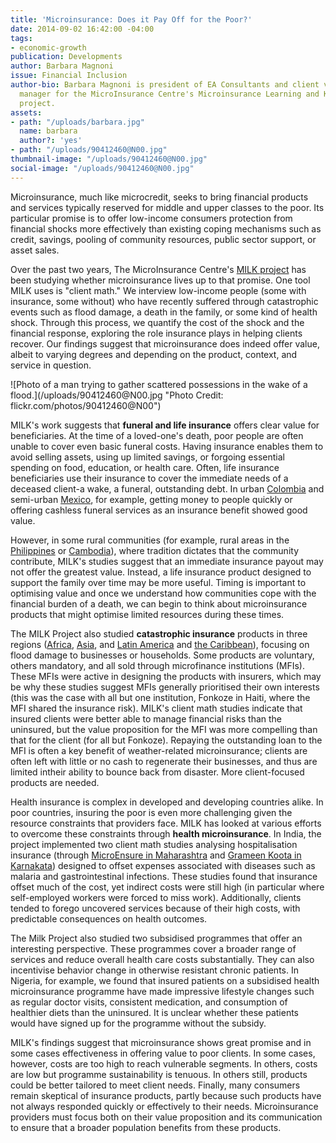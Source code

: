 ```yaml
---
title: 'Microinsurance: Does it Pay Off for the Poor?'
date: 2014-09-02 16:42:00 -04:00
tags:
- economic-growth
publication: Developments
author: Barbara Magnoni
issue: Financial Inclusion
author-bio: Barbara Magnoni is president of EA Consultants and client value project
  manager for the MicroInsurance Centre's Microinsurance Learning and Knowledge (MILK)
  project.
assets:
- path: "/uploads/barbara.jpg"
  name: barbara
  author?: 'yes'
- path: "/uploads/90412460@N00.jpg"
thumbnail-image: "/uploads/90412460@N00.jpg"
social-image: "/uploads/90412460@N00.jpg"
---
```


<p>Microinsurance, much like microcredit, seeks to bring financial products and services typically reserved for middle and upper classes to the poor. Its particular promise is to offer low-income consumers protection from financial shocks more effectively than existing coping mechanisms such as credit, savings, pooling of community resources, public sector support, or asset sales.</p>



<p>Over the past two years, The MicroInsurance Centre's <a href="http://www.microinsurancecentre.org/milk-project.html">MILK project</a> has been studying whether microinsurance lives up to that promise. One tool MILK uses is "client math." We interview low-income people (some with insurance, some without) who have recently suffered through catastrophic events such as flood damage, a death in the family, or some kind of health shock. Through this process, we quantify the cost of the shock and the financial response, exploring the role insurance plays in helping clients recover. Our findings suggest that microinsurance does indeed offer value, albeit to varying degrees and depending on the product, context, and service in question.  </p>
![Photo of a man trying to gather scattered possessions in the wake of a flood.](/uploads/90412460@N00.jpg "Photo Credit: flickr.com/photos/90412460@N00") 
  <p>MILK's work suggests that <strong>funeral and life insurance</strong> offers clear value for beneficiaries. At the time of a loved-one's death, poor people are often unable to cover even basic funeral costs. Having insurance enables them to avoid selling assets, using up limited savings, or forgoing essential spending on food, education, or health care. Often, life insurance beneficiaries use their insurance to cover the immediate needs of a deceased client-a wake, a funeral, outstanding debt. In urban <a href="http://www.microinsurancecentre.org/milk-project/milk-docs/doc_details/840-milk-brief-8-qdoing-the-mathq-cashless-funeral-microinsurance-in-colombia.html" >Colombia</a> and semi-urban <a href="http://www.microinsurancecentre.org/milk-project/milk-docs/doc_details/938-milk-brief-16-qdoing-the-mathq-life-microinsurance-in-mexico.html">Mexico</a>, for example, getting money to people quickly or offering cashless funeral services as an insurance benefit showed good value. </p><p>However, in some rural communities (for example, rural areas in the <a href="http://www.microinsurancecentre.org/milk-project/milk-docs/doc_details/877-milk-brief-13-qdoing-the-mathq-funeral-and-life-microinsurance-in-the-philippines.html">Philippines</a> or <a href="http://www.microinsurancecentre.org/milk-project/milk-docs/doc_details/1007-milk-brief-20-doing-the-math--loan-protection-insurance-in-cambodia.html">Cambodia</a>), where tradition dictates that the community contribute, MILK's studies suggest that an immediate insurance payout may not offer the greatest value. Instead, a life insurance product designed to support the family over time may be more useful. Timing is important to optimising value and once we understand how communities cope with the financial burden of a death, we can begin to think about microinsurance products that might optimise limited resources during these times.  </p>
  <p>The MILK Project also studied <strong>catastrophic insurance</strong> products in three regions (<a href="http://www.microinsurancecentre.org/milk-project/milk-docs/doc_details/868-milk-brief-10-qdoing-the-mathq-with-property-insurance-in-ghana.html">Africa</a>, <a href="http://www.microinsurancecentre.org/milk-project/milk-docs/doc_details/948-milk-brief-17-qdoing-the-mathq-calamity-microinsurance-in-the-philippines.html">Asia</a>, and <a href="http://www.microinsurancecentre.org/milk-project/milk-docs/doc_details/949-milk-brief-18-qdoing-the-mathq-property-microinsurance-in-coastal-colombia-.html">Latin America</a> and <a href="http://www.microinsurancecentre.org/milk-project/milk-docs/doc_details/933-milk-brief-15-qdoing-the-mathq-catastrophe-insurance-in-haiti.html">the Caribbean</a>), focusing on flood damage to businesses or households. Some products are voluntary, others mandatory, and all sold through microfinance institutions (MFIs). These MFIs were active in designing the products with insurers, which may be why these studies suggest MFIs generally prioritised their own interests (this was the case with all but one institution, Fonkoze in Haiti, where the MFI shared the insurance risk). MILK's client math studies indicate that insured clients were better able to manage financial risks than the uninsured, but the value proposition for the MFI was more compelling than that for the client (for all but Fonkoze). Repaying the outstanding loan to the MFI is often a key benefit of weather-related microinsurance; clients are often left with little or no cash to regenerate their businesses, and thus are limited intheir ability to bounce back from disaster. More client-focused products are needed.</p>
  <p>Health insurance is complex in developed and developing countries alike. In poor countries, insuring the poor is even more challenging given the resource constraints that providers face. MILK has looked at various efforts to overcome these constraints through <strong>health microinsurance</strong>. In India, the project implemented two client math studies analysing hospitalisation insurance (through <a href="http://www.microinsurancecentre.org/resources/documents/doc_details/872-milk-brief-11-doing-the-math-health-microinsurance.html">MicroEnsure in Maharashtra</a> and <a href="http://www.microinsurancecentre.org/milk-project/milk-docs/doc_details/873-milk-brief-12-qdoing-the-mathq-in-karnataka-india.html">Grameen Koota in Karnakata</a>) designed to offset expenses associated with diseases such as malaria and gastrointestinal infections. These studies found that insurance offset much of the cost, yet indirect costs were still high (in particular where self-employed workers were forced to miss work). Additionally, clients tended to forego uncovered services because of their high costs, with predictable consequences on health outcomes. </p>
  <p>The Milk Project also studied two subsidised programmes that offer an interesting perspective. These programmes cover a broader range of services and reduce overall health care costs substantially. They can also incentivise behavior change in otherwise resistant chronic patients. In Nigeria, for example, we found that insured patients on a subsidised health microinsurance programme have made impressive lifestyle changes such as regular doctor visits, consistent medication, and consumption of healthier diets than the uninsured. It is unclear whether these patients would have signed up for the programme without the subsidy.</p>
  <p>MILK's findings suggest that microinsurance shows great promise and in some cases effectiveness in offering value to poor clients. In some cases, however, costs are too high to reach vulnerable segments. In others, costs are low but programme sustainability is tenuous. In others still, products could be better tailored to meet client needs. Finally, many consumers remain skeptical of insurance products, partly because such products have not always responded quickly or effectively to their needs. Microinsurance providers must focus both on their value proposition and its communication to ensure that a broader population benefits from these products.</p>
